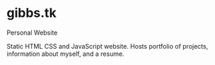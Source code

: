 # gibbs.tk
Personal Website

Static HTML CSS and JavaScript website. Hosts portfolio of projects, information about myself, and a resume.
